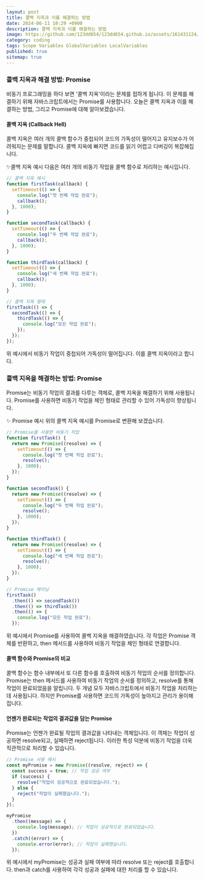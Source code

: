 ```yaml
---
layout: post
title: 콜백 지옥과 이를 해결하는 방법
date: 2024-06-11 10:29 +0900
description: 콜백 지옥과 이를 해결하는 방법
image: https://github.com/123dd654/123dd654.github.io/assets/161431124/be6ff23b-f5fd-4450-8a96-bc7d203324b4
category: coding
tags: Scope Variables GlobalVariables LocalVariables
published: true
sitemap: true
---
```


### 콜백 지옥과 해결 방법: Promise

비동기 프로그래밍을 하다 보면 '콜백 지옥'이라는 문제를 접하게 됩니다.
이 문제를 해결하기 위해 자바스크립트에서는 Promise를 사용합니다.
오늘은 콜백 지옥과 이를 해결하는 방법, 그리고 Promise에 대해 알아보겠습니다.

#### 콜백 지옥 (Callback Hell)

콜백 지옥은 여러 개의 콜백 함수가 중첩되어 코드의 가독성이 떨어지고 유지보수가 어려워지는 문제를 말합니다.
콜백 지옥에 빠지면 코드를 읽기 어렵고 디버깅이 복잡해집니다.

✨콜백 지옥 예시
다음은 여러 개의 비동기 작업을 콜백 함수로 처리하는 예시입니다.

```javascript
// 콜백 지옥 예시
function firstTask(callback) {
  setTimeout(() => {
    console.log("첫 번째 작업 완료");
    callback();
  }, 1000);
}

function secondTask(callback) {
  setTimeout(() => {
    console.log("두 번째 작업 완료");
    callback();
  }, 1000);
}

function thirdTask(callback) {
  setTimeout(() => {
    console.log("세 번째 작업 완료");
    callback();
  }, 1000);
}

// 콜백 지옥 형태
firstTask(() => {
  secondTask(() => {
    thirdTask(() => {
      console.log("모든 작업 완료");
    });
  });
});
```

위 예시에서 비동기 작업이 중첩되어 가독성이 떨어집니다. 이를 콜백 지옥이라고 합니다.

### 콜백 지옥을 해결하는 방법: Promise

Promise는 비동기 작업의 결과를 다루는 객체로, 콜백 지옥을 해결하기 위해 사용됩니다.
Promise를 사용하면 비동기 작업을 체인 형태로 관리할 수 있어 가독성이 향상됩니다.

✨ Promise 예시
위의 콜백 지옥 예시를 Promise로 변환해 보겠습니다.

```javascript
// Promise를 사용한 비동기 작업
function firstTask() {
  return new Promise((resolve) => {
    setTimeout(() => {
      console.log("첫 번째 작업 완료");
      resolve();
    }, 1000);
  });
}

function secondTask() {
  return new Promise((resolve) => {
    setTimeout(() => {
      console.log("두 번째 작업 완료");
      resolve();
    }, 1000);
  });
}

function thirdTask() {
  return new Promise((resolve) => {
    setTimeout(() => {
      console.log("세 번째 작업 완료");
      resolve();
    }, 1000);
  });
}

// Promise 체이닝
firstTask()
  .then(() => secondTask())
  .then(() => thirdTask())
  .then(() => {
    console.log("모든 작업 완료");
  });
```

위 예시에서 Promise를 사용하여 콜백 지옥을 해결하였습니다.
각 작업은 Promise 객체를 반환하고, then 메서드를 사용하여 비동기 작업을 체인 형태로 연결합니다.

#### 콜백 함수와 Promise의 비교

콜백 함수는 함수 내부에서 또 다른 함수를 호출하여 비동기 작업의 순서를 정의합니다.
Promise는 then 메서드를 사용하여 비동기 작업의 순서를 정의하고, resolve를 통해 작업이 완료되었음을 알립니다.
두 개념 모두 자바스크립트에서 비동기 작업을 처리하는 데 사용됩니다. 하지만 Promise를 사용하면 코드의 가독성이 높아지고 관리가 용이해집니다.

#### 언젠가 완료되는 작업의 결과값을 담는 Promise

Promise는 언젠가 완료될 작업의 결과값을 나타내는 객체입니다. 이 객체는 작업이 성공하면 resolve되고,
실패하면 reject됩니다. 이러한 특성 덕분에 비동기 작업을 더욱 직관적으로 처리할 수 있습니다.

```javascript
// Promise 사용 예시
const myPromise = new Promise((resolve, reject) => {
  const success = true; // 작업 성공 여부
  if (success) {
    resolve("작업이 성공적으로 완료되었습니다.");
  } else {
    reject("작업이 실패했습니다.");
  }
});

myPromise
  .then((message) => {
    console.log(message); // 작업이 성공적으로 완료되었습니다.
  })
  .catch((error) => {
    console.error(error); // 작업이 실패했습니다.
  });
```

위 예시에서 myPromise는 성공과 실패 여부에 따라 resolve 또는 reject를 호출합니다.
then과 catch를 사용하여 각각 성공과 실패에 대한 처리를 할 수 있습니다.
